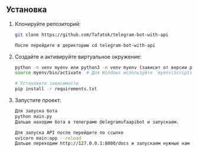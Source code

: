 ## Установка

1. Клонируйте репозиторий:
    ```bash
    git clone https://github.com/Tafatok/telegram-bot-with-api

    После перейдите в дерикторию cd telegram-bot-with-api

    ```

2. Создайте и активируйте виртуальное окружение:
    ```bash
    python -m venv myenv или python3 -m venv myenv (зависит от версии python установленной на ваш компьютер)
    source myenv/bin/activate  # Для Windows используйте `myenv\Scripts\activate`

    # Установите зависимости
    pip install -r requirements.txt
    ```

3. Запустите проект:
    ```bash
    Для запуска бота
    python main.py
    Дальше находим бота в телеграме @elegramufaapibot и запускаем.

    Для запуска API после перейдите по ссылке 
    uvicorn main:app --reload
    Дальше переходим http://127.0.0.1:8000/docs и запускаем нужные нам функции
    ```
